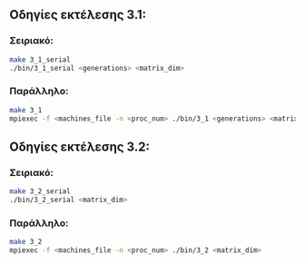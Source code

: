 ## Οδηγίες εκτέλεσης 3.1:
### Σειριακό:
```bash
make 3_1_serial     
./bin/3_1_serial <generations> <matrix_dim>
```
### Παράλληλο:
```bash
make 3_1    
mpiexec -f <machines_file -n <proc_num> ./bin/3_1 <generations> <matrix_dim>
```
## Οδηγίες εκτέλεσης 3.2:
### Σειριακό:
```bash
make 3_2_serial     
./bin/3_2_serial <matrix_dim>
```
### Παράλληλο:
```bash
make 3_2
mpiexec -f <machines_file -n <proc_num> ./bin/3_2 <matrix_dim>
```

